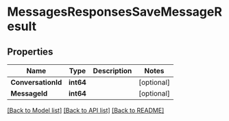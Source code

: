 # MessagesResponsesSaveMessageResult

## Properties
Name | Type | Description | Notes
------------ | ------------- | ------------- | -------------
**ConversationId** | **int64** |  | [optional] 
**MessageId** | **int64** |  | [optional] 

[[Back to Model list]](../README.md#documentation-for-models) [[Back to API list]](../README.md#documentation-for-api-endpoints) [[Back to README]](../README.md)


